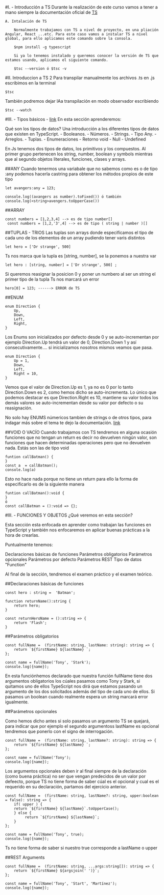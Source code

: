 #I. - Introducción a TS
Durante la realización de este curso vamos a tener a mano siempre la documentación oficial de [TS](https://www.typescriptlang.org/docs/handbook/intro.html)

    A. Intalación de TS

        Normalmente trabajamos con TS a nivel de proyecto, en una pliación Angular, React ...etc. Para este caso vamos a instalar TS a nivel global, para ello aplicamos este comando sobre la consola.

        $npm install -g typescript

        Si ya lo tenemos instalado y queremos conocer la versión de TS que estamos usando, aplicamos el siguiente comando.

        $tsc --version ó $tsc -v

    
#II. Introduccion a TS 2
Para transpilar manualmente los archivos .ts en .js escribimos en la terminal

    $tsc

También podremos dejar lAa transpilación en modo observador escribiendo

    $tsc --watch

#III. - Tipos básicos - [link](https://www.typescriptlang.org/docs/handbook/2/everyday-types.html)
En esta sección aprenderemos:

Qué son los tipos de datos?
Una introducción a los diferentes tipos de datos que existen en TypeScript.
    - Booleanos.
    - Números.
    - Strings.
    - Tipo Any.
    - Arreglos.
    - Tuplas.
    - Enumeraciones
    - Retorno void
    - Null
    - Undefined

En Js tenemos dos tipos de datos, los primitivos y los compuestos. Al primer grupo pertenecen los string, number, boolean y symbols mientras que al segundo objetos literales, funciones, clases y arrays.

##ANY
    Cuando tenermos una variabale que no sabemos como es o de tipo :any podemos hacerla castring para obtener los métodos propios de este tipo

    let avangers:any = 123;

    console.log((avangers as number).toFixed()) ó también
    console.log(<string>avengers.toUpperCase())

##ARRAY

    const numbers = [1,2,3,4] --> es de tipo number[]
     const numbers = [1,2,'3',4] --> es de tipo ( string | number )[]

##TUPLAS - TRIOS
Las tuplas son arrays donde especifícamos el tipo de cada uno de los elementos de un array pudiendo tener varis distintos

    let hero = ['Dr strange', 500] 

Ts nos marca que la tupla es [string, number], se la ponemos a nuestra var

    let hero : [string, number] = ['Dr strange', 500] ;

Si queremos reasignar la posicion 0 y poner un numbero al ser un string el primer tipo de la tupla Ts nos marcará un error

    hero[0] = 123; ------> ERROR de TS


##ENUM

    enum Direction {
        Up,
        Down,
        Left,
        Right,
    }

Los Enums son inicializados por defecto desde 0 y se auto-incrementan por ejemplo Direction.Up tendrá un valor de 0, Direction.Down 1 y así consecutivamente.... si inicializamos nosotros mismos veamos que pasa.

    enum Direction {
        Up = 1,
        Down,
        Left,
        Right = 10,
    }

Vemos que el valor de Direction.Up es 1, ya no es 0 por lo tanto Direction.Down es 2, como hemos dicho se auto-incrementa. Lo único que podemos destacar es que Direction.Right es 10, mantiene su valor todos los demás valores se auto-incrementan desde su valor por defecto o su reasignación.

No solo hay ENUMS númericos tambien de strings o de otros tipos, para indagar más sobre el tema te dejo la documentación. [link](https://www.typescriptlang.org/docs/handbook/enums.html#handbook-content)

##VOID O VACÍO
Cuando trabajamos con TS tendremos en alguna ocasión funciones que no tengan un return es decir no devuelven ningún valor, son funciones que hacen determinadas operaciones pero que no devuelven nada. Estás son las de tipo void

    funtion callBatman() {
    }
    const a  = callBatman();
    console.log(a)

Esto no hace nada porque no tiene un return para ello la forma de especificarlo es de la siguiente manera

    funtion callBatman():void {
    }
    ó
    const callBatman = ():void => {};

#III. - FUNCIONES Y OBJETOS
¿Qué veremos en esta sección?


Esta sección esta enfocada en aprender como trabajan las funciones en TypeScript y también nos enfocaremos en aplicar buenas prácticas a la hora de crearlas.

Puntualmente tenemos:

Declaraciones básicas de funciones
Parámetros obligatorios
Parámetros opcionales
Parámetros por defecto
Parámetros REST
Tipo de datos "Function"

Al final de la sección, tendremos el examen práctico y el examen teórico.

##Declaraciones básicas de funciones

    const hero : string =  'Batman';

    function returnName():string {
        return hero;
    }

    const returnHeroName = ():string => {
        return 'Flash';
    }

##Parámetros obligatorios

    const fullName =  (firstName: string, lastName: string): string => {
        return `${firstName} ${lastName} `;
    };

    const name = fullName('Tony', 'Stark');
    console.log({name});

En esta funciónhemos declarado que nuestra función fullName tiene dos argumentos obligatorios los cúales pasamos como Tony y Stark, si quitamos uno de ellos TypeScript nos dirá que estamos pasando un argumento de los dos solicitados además del tipo de cada uno de ellos. Si pasamos un boolean cuando realmente espera un string marcará error igualmente.

##Parámetros opcionales 

Como hemos dicho antes si solo pasamos un argumento TS se quejará, para indicar que por ejemplo el segundo argumentoss lastName es opcional tendremos que ponerlo con el signo de interrogación.

    const fullName =  (firstName: string, lastName?: string): string => {
        return `${firstName} ${lastName} `;
    };

    const name = fullName('Tony');
    console.log({name});

Los argumentos opcionales deben ir al final siempre de la declaración (como buena práctica)  no ser que vengan predecidos de un valor por defeecto, porque TS no tiene forma de saber cúal es el opcional y cual es el requerido en su declaración, partamos del ejercicio anterior.

    const fullName =  (firstName: string, lastName?: string, upper:boolean = false): string => {
        if( upper ) {
        return `${firstName} ${lastName}`.toUpperCase();
        } else {
             return `${firstName} ${lastName}`;
        }
    };

    const name = fullName('Tony', true);
    console.log({name});

Ts no tiene forma de saber si nuestro true corresponde a lastName o upper

##REST Arguments

    const fullName =  (firstName: string, ...args:string[]): string => {
        return `${firstName} ${argsjoin(' ')}`;
    };

    const name = fullName('Tony', 'Start', 'Martínez');
    console.log({name});